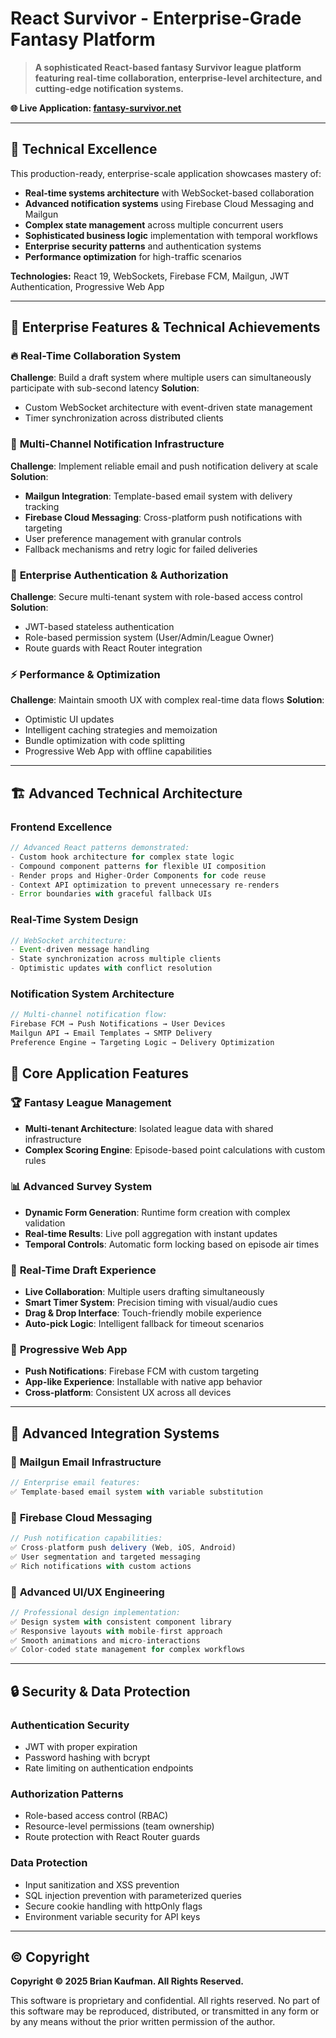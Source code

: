 # React Survivor - Enterprise-Grade Fantasy Platform

> **A sophisticated React-based fantasy Survivor league platform featuring real-time collaboration, enterprise-level architecture, and cutting-edge notification systems.**

**🌐 Live Application: [fantasy-survivor.net](https://fantasy-survivor.net)**

---

## 🚀 **Technical Excellence**

This production-ready, enterprise-scale application showcases mastery of:

- **Real-time systems architecture** with WebSocket-based collaboration
- **Advanced notification systems** using Firebase Cloud Messaging and Mailgun
- **Complex state management** across multiple concurrent users
- **Sophisticated business logic** implementation with temporal workflows
- **Enterprise security patterns** and authentication systems
- **Performance optimization** for high-traffic scenarios

**Technologies:** React 19, WebSockets, Firebase FCM, Mailgun, JWT Authentication, Progressive Web App

---

## 🎯 **Enterprise Features & Technical Achievements**

### 🔥 **Real-Time Collaboration System**
**Challenge**: Build a draft system where multiple users can simultaneously participate with sub-second latency
**Solution**: 
- Custom WebSocket architecture with event-driven state management
- Timer synchronization across distributed clients

### 📧 **Multi-Channel Notification Infrastructure**
**Challenge**: Implement reliable email and push notification delivery at scale
**Solution**:
- **Mailgun Integration**: Template-based email system with delivery tracking
- **Firebase Cloud Messaging**: Cross-platform push notifications with targeting
- User preference management with granular controls
- Fallback mechanisms and retry logic for failed deliveries

### 🔐 **Enterprise Authentication & Authorization**
**Challenge**: Secure multi-tenant system with role-based access control
**Solution**:
- JWT-based stateless authentication
- Role-based permission system (User/Admin/League Owner)
- Route guards with React Router integration

### ⚡ **Performance & Optimization**
**Challenge**: Maintain smooth UX with complex real-time data flows
**Solution**:
- Optimistic UI updates
- Intelligent caching strategies and memoization
- Bundle optimization with code splitting
- Progressive Web App with offline capabilities

---

## 🏗️ **Advanced Technical Architecture**

### **Frontend Excellence**
```typescript
// Advanced React patterns demonstrated:
- Custom hook architecture for complex state logic
- Compound component patterns for flexible UI composition  
- Render props and Higher-Order Components for code reuse
- Context API optimization to prevent unnecessary re-renders
- Error boundaries with graceful fallback UIs
```

### **Real-Time System Design**
```javascript
// WebSocket architecture:
- Event-driven message handling
- State synchronization across multiple clients
- Optimistic updates with conflict resolution
```

### **Notification System Architecture**
```javascript
// Multi-channel notification flow:
Firebase FCM → Push Notifications → User Devices
Mailgun API → Email Templates → SMTP Delivery
Preference Engine → Targeting Logic → Delivery Optimization
```

## 🎯 **Core Application Features**

### 🏆 **Fantasy League Management**
- **Multi-tenant Architecture**: Isolated league data with shared infrastructure
- **Complex Scoring Engine**: Episode-based point calculations with custom rules

### 📊 **Advanced Survey System**
- **Dynamic Form Generation**: Runtime form creation with complex validation
- **Real-time Results**: Live poll aggregation with instant updates
- **Temporal Controls**: Automatic form locking based on episode air times

### 🚨 **Real-Time Draft Experience**
- **Live Collaboration**: Multiple users drafting simultaneously
- **Smart Timer System**: Precision timing with visual/audio cues
- **Drag & Drop Interface**: Touch-friendly mobile experience
- **Auto-pick Logic**: Intelligent fallback for timeout scenarios

### 📱 **Progressive Web App**
- **Push Notifications**: Firebase FCM with custom targeting
- **App-like Experience**: Installable with native app behavior
- **Cross-platform**: Consistent UX across all devices

---

## 🔧 **Advanced Integration Systems**

### 📧 **Mailgun Email Infrastructure**
```javascript
// Enterprise email features:
✅ Template-based email system with variable substitution
```

### 🔔 **Firebase Cloud Messaging**
```javascript
// Push notification capabilities:
✅ Cross-platform push delivery (Web, iOS, Android)
✅ User segmentation and targeted messaging
✅ Rich notifications with custom actions
```

### 🎨 **Advanced UI/UX Engineering**
```javascript
// Professional design implementation:
✅ Design system with consistent component library
✅ Responsive layouts with mobile-first approach
✅ Smooth animations and micro-interactions
✅ Color-coded state management for complex workflows
```

---

## 🔒 **Security & Data Protection**

### **Authentication Security**
- JWT with proper expiration
- Password hashing with bcrypt
- Rate limiting on authentication endpoints

### **Authorization Patterns**
- Role-based access control (RBAC)
- Resource-level permissions (team ownership)
- Route protection with React Router guards

### **Data Protection**
- Input sanitization and XSS prevention
- SQL injection prevention with parameterized queries
- Secure cookie handling with httpOnly flags
- Environment variable security for API keys

---

## © **Copyright**

**Copyright © 2025 Brian Kaufman. All Rights Reserved.**

This software is proprietary and confidential. All rights reserved. No part of this software may be reproduced, distributed, or transmitted in any form or by any means without the prior written permission of the author.
